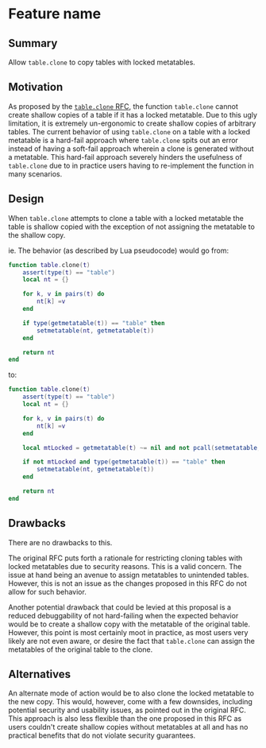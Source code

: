 # Feature name

## Summary

Allow `table.clone` to copy tables with locked metatables.

## Motivation

As proposed by the [`table.clone` RFC](function-table-clone.md), the function `table.clone` cannot create shallow copies of a table if it has a locked metatable.
Due to this ugly limitation, it is extremely un-ergonomic to create shallow copies of arbitrary tables.
The current behavior of using `table.clone` on a table with a locked metatable is a hard-fail approach where `table.clone` spits out an error instead of having a soft-fail approach wherein a clone is generated without a metatable.
This hard-fail approach severely hinders the usefulness of `table.clone` due to in practice users having to re-implement the function in many scenarios.

## Design

When `table.clone` attempts to clone a table with a locked metatable the table is shallow copied with the exception of not assigning the metatable to the shallow copy.

ie. The behavior (as described by Lua pseudocode) would go from:

```lua
function table.clone(t)
	assert(type(t) == "table")
	local nt = {}

	for k, v in pairs(t) do
		nt[k] =v
	end

	if type(getmetatable(t)) == "table" then
		setmetatable(nt, getmetatable(t))
	end

	return nt
end
```

to:

```lua
function table.clone(t)
	assert(type(t) == "table")
	local nt = {}

	for k, v in pairs(t) do
		nt[k] =v
	end

	local mtLocked = getmetatable(t) ~= nil and not pcall(setmetatable, t, getmetatable(t))

	if not mtLocked and type(getmetatable(t)) == "table" then
		setmetatable(nt, getmetatable(t))
	end

	return nt
end
```

## Drawbacks

There are no drawbacks to this.

The original RFC puts forth a rationale for restricting cloning tables with locked metatables due to security reasons.
This is a valid concern. The issue at hand being an avenue to assign metatables to unintended tables.
However, this is not an issue as the changes proposed in this RFC do not allow for such behavior.

Another potential drawback that could be levied at this proposal is a reduced debuggability of not hard-failing when the expected behavior would be to create a shallow copy with the metatable of the original table.
However, this point is most certainly moot in practice, as most users very likely are not even aware, or desire the fact that `table.clone` can assign the metatables of the original table to the clone.
<!-- This was the point about the dictionary definition of shallow copying made in the original RFC -->

## Alternatives

An alternate mode of action would be to also clone the locked metatable to the new copy.
This would, however, come with a few downsides, including potential security and usability issues, as pointed out in the original RFC.
This approach is also less flexible than the one proposed in this RFC as users couldn't create shallow copies without metatables at all and has no practical benefits that do not violate security guarantees.
